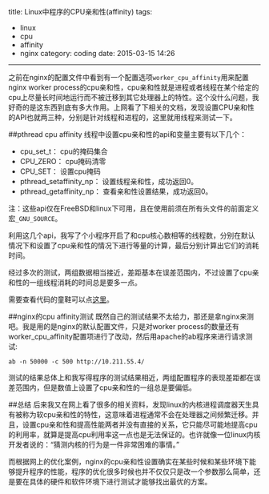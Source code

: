 title: Linux中程序的CPU亲和性(affinity)
tags: 
- linux
- cpu
- affinity
- nginx
category: coding
date: 2015-03-15 14:26
---
之前在nginx的配置文件中看到有一个配置选项`worker_cpu_affinity`用来配置nginx worker process的cpu亲和性，cpu亲和性就是进程或者线程在某个给定的cpu上尽量长时间地运行而不被迁移到其它处理器上的特性。这个没什么问题，我好奇的是这东西到底有多大作用。上网看了下相关的文档，发现设置CPU亲和性的API也就两三种，分别是针对线程和进程的，这里就用线程来测试一下。
<!-- more -->
##pthread cpu affinity
线程中设置cpu亲和性的api和变量主要有以下几个：

* cpu_set_t： cpu的掩码集合
* CPU_ZERO： cpu掩码清零
* CPU_SET： 设置cpu掩码
* pthread_setaffinity_np： 设置线程亲和性，成功返回0。
* pthread_getaffinity_np： 查看亲和性设置结果，成功返回0。

注：这些api仅在FreeBSD和linux下可用，且在使用前须在所有头文件的前面定义宏`_GNU_SOURCE`。

利用这几个api，我写了个小程序开启了和cpu核心数相等的线程数，分别在默认情况下和设置了cpu亲和性的情况下进行等量的计算，最后分别计算出它们的消耗时间。

经过多次的测试，两组数据相当接近，差距基本在误差范围内，不过设置了cpu亲和性的一组线程消耗的时间总是要多一点。

需要查看代码的童鞋可以点[这里](https://github.com/mafagan/blog-code/blob/master/code/thread_cpu.c)。

##nginx的cpu affinity测试
既然自己的测试结果不太给力，那还是拿nginx来测吧。我是用的是nginx的默认配置文件，只是对worker
process的数量还有worker_cpu_affinity配置项进行了改动，然后用apache的ab程序来进行请求测试:

```
ab -n 50000 -c 500 http://10.211.55.4/
```

测试的结果总体上和我写得程序的测试结果相近，两组配置程序的表现差距都在误差范围内，但是数值上设置了cpu亲和性的一组总是要偏低。


##总结
后来我又在网上看了很多的相关资料，发现linux的内核进程调度器天生具有被称为软cpu亲和性的特性，这意味着进程通常不会在处理器之间频繁迁移。并且，设置cpu亲和性和提高性能两者并没有直接的关系，它只能尽可能地提高cpu的利用率，就算是提高cpu利用率这一点也是无法保证的。也许就像一位linux内核开发者说的：“猜测内核的行为是一件非常困难的事情。”

而根据网上的优化案例，nginx的cpu亲和性设置确实在某些时候和某些环境下能够提升程序的性能，程序的优化很多时候也并不仅仅只是改一个参数那么简单，还是要在具体的硬件和软件环境下进行测试才能够找出最优的方案。
